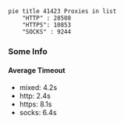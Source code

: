 
```mermaid
pie title 41423 Proxies in list
    "HTTP" : 28508
    "HTTPS": 10853
    "SOCKS" : 9244
```

### Some Info
#### Average Timeout

- mixed: 4.2s
- http: 2.4s
- https: 8.1s
- socks: 6.4s